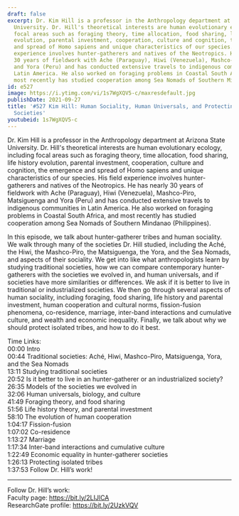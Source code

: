 ```yaml
---
draft: false
excerpt: Dr. Kim Hill is a professor in the Anthropology department at Arizona State
  University. Dr. Hill's theoretical interests are human evolutionary ecology, including
  focal areas such as foraging theory, time allocation, food sharing, life history
  evolution, parental investment, cooperation, culture and cognition, the emergence
  and spread of Homo sapiens and unique characteristics of our species. His field
  experience involves hunter-gatherers and natives of the Neotropics. He has nearly
  30 years of fieldwork with Ache (Paraguay), Hiwi (Venezuela), Mashco-Piro, Matsiguenga
  and Yora (Peru) and has conducted extensive travels to indigenous communities in
  Latin America. He also worked on foraging problems in Coastal South Africa, and
  most recently has studied cooperation among Sea Nomads of Southern Mindanao (Philippines).
id: e527
image: https://i.ytimg.com/vi/1s7WgXQV5-c/maxresdefault.jpg
publishDate: 2021-09-27
title: '#527 Kim Hill: Human Sociality, Human Universals, and Protecting Isolated
  Societies'
youtubeid: 1s7WgXQV5-c
---
```

Dr. Kim Hill is a professor in the Anthropology department at Arizona State University. Dr. Hill's theoretical interests are human evolutionary ecology, including focal areas such as foraging theory, time allocation, food sharing, life history evolution, parental investment, cooperation, culture and cognition, the emergence and spread of Homo sapiens and unique characteristics of our species. His field experience involves hunter-gatherers and natives of the Neotropics. He has nearly 30 years of fieldwork with Ache (Paraguay), Hiwi (Venezuela), Mashco-Piro, Matsiguenga and Yora (Peru) and has conducted extensive travels to indigenous communities in Latin America. He also worked on foraging problems in Coastal South Africa, and most recently has studied cooperation among Sea Nomads of Southern Mindanao (Philippines).

In this episode, we talk about hunter-gatherer tribes and human sociality. We walk through many of the societies Dr. Hill studied, including the Aché, the Hiwi, the Mashco-Piro, the Matsiguenga, the Yora, and the Sea Nomads, and aspects of their sociality. We get into like what anthropologists learn by studying traditional societies, how we can compare contemporary hunter-gatherers with the societies we evolved in, and human universals, and if societies have more similarities or differences. We ask if it is better to live in traditional or industrialized societies. We then go through several aspects of human sociality, including foraging, food sharing, life history and parental investment, human cooperation and cultural norms, fission-fusion phenomena, co-residence, marriage, inter-band interactions and cumulative culture, and wealth and economic inequality. Finally, we talk about why we should protect isolated tribes, and how to do it best.

Time Links:  
00:00  Intro  
00:44  Traditional societies: Aché, Hiwi, Mashco-Piro, Matsiguenga, Yora, and the Sea Nomads  
13:11  Studying traditional societies  
20:52  Is it better to live in an hunter-gatherer or an industrialized society?  
26:35  Models of the societies we evolved in  
32:06  Human universals, biology, and culture  
41:49  Foraging theory, and food sharing  
51:56  Life history theory, and parental investment  
58:10  The evolution of human cooperation  
1:04:17  Fission-fusion  
1:07:02  Co-residence  
1:13:27  Marriage  
1:17:34  Inter-band interactions and cumulative culture  
1:22:49  Economic equality in hunter-gatherer societies  
1:26:13  Protecting isolated tribes  
1:37:53  Follow Dr. Hill’s work!

---

Follow Dr. Hill’s work:  
Faculty page: https://bit.ly/2LIJlCA  
ResearchGate profile: https://bit.ly/2UzkVQV
